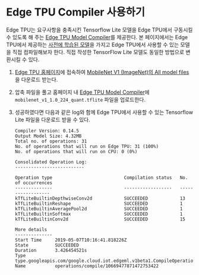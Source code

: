 # Edge TPU Compiler 사용하기

Edge TPU는 요구사항을 충족시킨 Tensorflow Lite 모델을 Edge TPU에서 구동시킬 수 있도록 해 주는 [Edge TPU Model Compiler](https://coral.withgoogle.com/web-compiler/)를 제공한다. 본 페이지에서는 Edge TPU에서 제공하는 [사전에 학습된 모델](https://coral.withgoogle.com/models/)을 가지고 Edge TPU에서 사용할 수 있는 모델을 직접 컴파일해보자 한다. 직접 작성한 TensorFlow Lite 모델도 동일한 방법으로 변환시킬 수 있다.

1. [Edge TPU 홈페이지](https://coral.withgoogle.com/models/)에 접속하여 [MobileNet V1 (ImageNet)의 All model files](http://download.tensorflow.org/models/mobilenet_v1_2018_08_02/mobilenet_v1_1.0_224_quant.tgz)을 다운로드 받는다.

2. 압축 파일을 풀고 홈페이지 내 [Edge TPU Model Compiler](https://coral.withgoogle.com/web-compiler/)에 `mobilenet_v1_1.0_224_quant.tflite` 파일을 업로드한다.

3. 성공하였다면 다음과 같은 log와 함께 Edge TPU에서 사용할 수 있는 Tensorflow Lite 파일을 다운로드 받을 수 있다.
    ```
    Compiler Version: 0.14.5
    Output Model Size: 4.32MB
    Total no. of operations: 31
    No. of operations that will run on Edge TPU: 31 (100%)
    No. of operations that will run on CPU: 0 (0%)

    Consolidated Operation Log:
    --------------------------

    Operation type                           Compilation status   No. of occurrences
    --------------                           ------------------   ------------------
    kTfLiteBuiltinDepthwiseConv2d            SUCCEEDED            13                
    kTfLiteBuiltinReshape                    SUCCEEDED            1                 
    kTfLiteBuiltinAveragePool2d              SUCCEEDED            1                 
    kTfLiteBuiltinSoftmax                    SUCCEEDED            1                 
    kTfLiteBuiltinConv2d                     SUCCEEDED            15                

    More details
    --------------
    Start Time     2019-05-07T10:16:41.818226Z
    State          SUCCEEDED
    Duration       3.426454521s
    Type           type.googleapis.com/google.cloud.iot.edgeml.v1beta1.CompileOperationMetadata
    Name           operations/compile/10669477871472753422
    ```